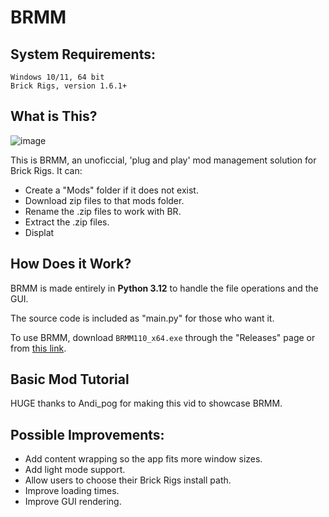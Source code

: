# BRMM

## System Requirements:

```
Windows 10/11, 64 bit
Brick Rigs, version 1.6.1+
```


## What is This?

![image](https://github.com/anonymous-editor/BRMM/assets/74514726/5fbc4b7b-179e-4574-82fb-340ac1190fcf)

This is BRMM, an unoficcial, 'plug and play' mod management solution for Brick Rigs. It can:
- Create a "Mods" folder if it does not exist.
- Download zip files to that mods folder.
- Rename the .zip files to work with BR.
- Extract the .zip files.
- Displat 


## How Does it Work?

BRMM is made entirely in **Python 3.12** to handle the file operations and the GUI.

The source code is included as "main.py" for those who want it.

To use BRMM, download `BRMM110_x64.exe` through the "Releases" page or from [this link](https://github.com/anonymous-editor/BRMM/releases/tag/1.0.0).

## Basic Mod Tutorial

HUGE thanks to Andi_pog for making this vid to showcase BRMM.



## Possible Improvements:
- Add content wrapping so the app fits more window sizes.
- Add light mode support.
- Allow users to choose their Brick Rigs install path.
- Improve loading times.
- Improve GUI rendering.
